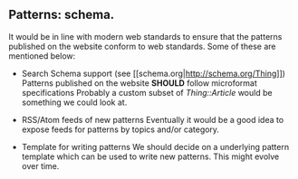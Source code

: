 ## Patterns: schema.

It would be in line with modern web standards to ensure that the
patterns published on the website conform to web standards. Some of
these are mentioned below:

 * Search Schema support (see [[schema.org|http://schema.org/Thing]])
 Patterns published on the website **SHOULD** follow microformat
specifications 
 Probably a custom subset of *Thing::Article* would be something we
could look at. 

 * RSS/Atom feeds of new patterns
 Eventually it would be a good idea to expose feeds for patterns by
topics and/or category. 

 * Template for writing patterns
 We should decide on a underlying pattern template which can be used to
write new patterns. This might evolve over time.

